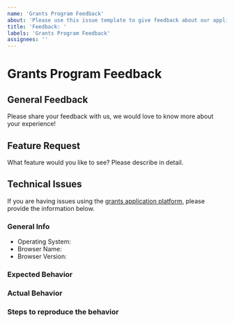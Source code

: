 ```yaml
---
name: 'Grants Program Feedback'
about: 'Please use this issue template to give feedback about our application platform on grant.io - https://grants.stacks.org'
title: 'Feedback: '
labels: 'Grants Program Feedback'
assignees: ''
---
```


# Grants Program Feedback

## General Feedback

Please share your feedback with us, we would love to know more about your experience!

## Feature Request

What feature would you like to see? Please describe in detail.

## Technical Issues

If you are having issues using the [grants application platform](https://grants.stacks.org), please provide the information below.

### General Info

- Operating System:
- Browser Name:
- Browser Version:

### Expected Behavior

### Actual Behavior

### Steps to reproduce the behavior
